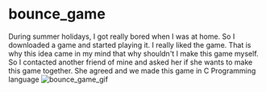 # bounce_game
During summer holidays, I got really bored when I was at home. So I downloaded a game and started playing it. I really liked the game. That is why this idea came in my mind that why shouldn't I make this game myself. So I contacted another friend of mine and asked her if she wants to make this game together. She agreed and we made this game in C Programming language
![bounce_game_gif](https://user-images.githubusercontent.com/103555283/176752253-66066638-dcea-4226-8f6f-7ce6efa5200b.gif)

